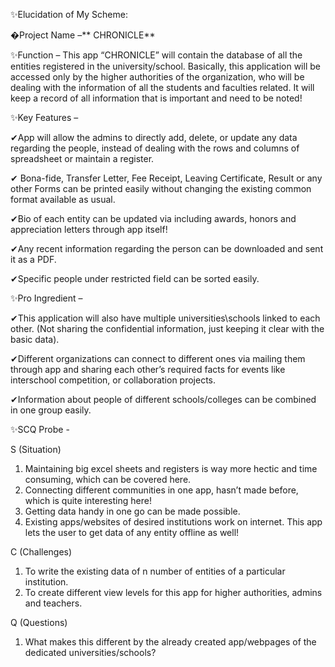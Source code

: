 ✨Elucidation of My Scheme:

�Project Name –** CHRONICLE**

✨Function – 
This app “CHRONICLE” will contain the database of all the entities registered in the university/school. Basically, this application will be accessed only by the higher authorities of the organization, who will be dealing with the information of all the students and faculties related. It will keep a record of all information that is important and need to be noted! 


✨Key Features – 

✔App will allow the admins to directly add, delete, or update any data regarding the people, instead of dealing with the rows and columns of spreadsheet or maintain a register.

✔	Bona-fide, Transfer Letter, Fee Receipt, Leaving Certificate, Result or any other Forms can be printed easily without changing the existing common format available as usual.

✔Bio of each entity can be updated via including awards, honors and appreciation letters through app itself!

✔Any recent information regarding the person can be downloaded and sent it as a PDF.

✔Specific people under restricted field can be sorted easily.


✨Pro Ingredient –

✔This application will also have multiple universities\schools linked to each other. (Not sharing the confidential information, just keeping it clear with the basic data).

✔Different organizations can connect to different ones via mailing them through app and sharing each other’s required facts for events like interschool competition, or collaboration projects.

✔Information about people of different schools/colleges can be combined in one group easily.


✨SCQ Probe -

S (Situation)
1.	Maintaining big excel sheets and registers is way more hectic and time consuming, which can be covered here.
2.	Connecting different communities in one app, hasn’t made before, which is quite interesting here!
3.	Getting data handy in one go can be made possible.
4.	Existing apps/websites of desired institutions work on internet. This app lets the user to get data of any entity offline as well!
	
C (Challenges)
1.	To write the existing data of n number of entities of a particular institution.
2.	To create different view levels for this app for higher authorities, admins and teachers.

Q (Questions)
1.	What makes this different by the already created app/webpages of the dedicated universities/schools?

